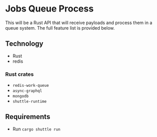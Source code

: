 # Jobs Queue Process

This will be a Rust API that will receive payloads and process them in a queue system. The full feature list is provided below.

## Technology

- Rust
- redis

### Rust crates

- `redis-work-queue`
- `async-graphql`
- `mongodb`
- `shuttle-runtime`

## Requirements

- Run `cargo shuttle run`